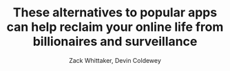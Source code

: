 ---
layout: post
title: "These alternatives to popular apps can help reclaim your online life from billionaires and surveillance"
link: https://techcrunch.com/2024/11/24/these-alternatives-to-popular-apps-can-help-reclaim-your-online-life-from-billionaires-and-surveillance/
author: "Zack Whittaker, Devin Coldewey"
published_date: "24/11/2024"
description: ""
language: "en_US"
categories: "Liens"
tags: "app vie-privée"
og-tags: "app vie-privée"
permalink: /:categories/:year/:month/:day/:title/
---